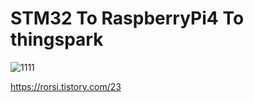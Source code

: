 # STM32 To RaspberryPi4 To thingspark

![1111](https://user-images.githubusercontent.com/56014938/151663835-5769e8b3-7bf5-414e-836c-802fd4fddab0.png)

https://rorsi.tistory.com/23
